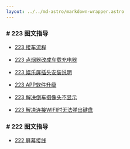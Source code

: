 ```yaml
---
layout: ../../md-astro/markdown-wrapper.astro
---
```


### # 223 图文指导

- <a href="223/doc/image-car-223">223 接车流程</a>

- <a href="223/doc/image-cigerate">223 点烟器改成车载充电器</a>

- <a href="223/doc/image-screen-circuit">223 娱乐屏插头安装说明</a>

- <a href="223/doc/image-upgrade">223 APP软件升级</a>

- <a href="223/doc/fix-backup-show">223 解决倒车摄像头不显示</a>

- <a href="223/doc/fix-input">223 解决连接WIFI时无法弹出键盘</a>

### # 222 图文指导

- <a href="222/doc/screen-circuit">222 屏幕接线</a>